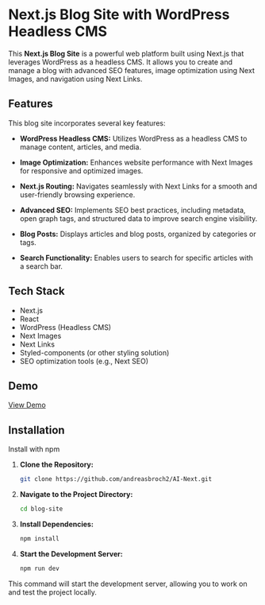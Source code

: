 
# Next.js Blog Site with WordPress Headless CMS

This **Next.js Blog Site** is a powerful web platform built using Next.js that leverages WordPress as a headless CMS. It allows you to create and manage a blog with advanced SEO features, image optimization using Next Images, and navigation using Next Links.


## Features

This blog site incorporates several key features:

- **WordPress Headless CMS:** Utilizes WordPress as a headless CMS to manage content, articles, and media.

- **Image Optimization:** Enhances website performance with Next Images for responsive and optimized images.

- **Next.js Routing:** Navigates seamlessly with Next Links for a smooth and user-friendly browsing experience.

- **Advanced SEO:** Implements SEO best practices, including metadata, open graph tags, and structured data to improve search engine visibility.

- **Blog Posts:** Displays articles and blog posts, organized by categories or tags.

- **Search Functionality:** Enables users to search for specific articles with a search bar.


## Tech Stack

- Next.js
- React
- WordPress (Headless CMS)
- Next Images
- Next Links
- Styled-components (or other styling solution)
- SEO optimization tools (e.g., Next SEO)

## Demo

[View Demo](https://aiedgemarketing.com/)


## Installation

Install with npm

1. **Clone the Repository:**

   ```bash
   git clone https://github.com/andreasbroch2/AI-Next.git
2. **Navigate to the Project Directory:**
    ```bash
    cd blog-site
3. **Install Dependencies:** 
    ```bash
    npm install
4. **Start the Development Server:**
    ```bash
    npm run dev

This command will start the development server, allowing you to work on and test the project locally.